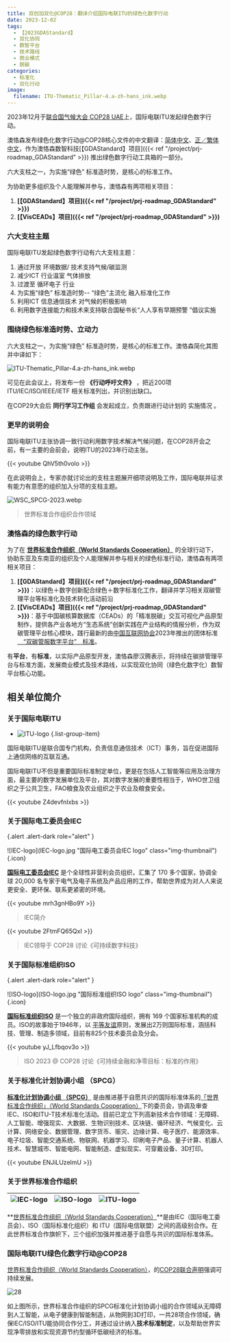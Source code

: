 ```yaml
---
title: 双创加双化@COP28：翻译介绍国际电联ITU的绿色化数字行动
date: 2023-12-02
tags:
  - 【2023GDAStandard】
  - 双化协同
  - 数智平台
  - 技术路线
  - 商业模式
  - 脱碳
categories:
  - 标准化
  - 双化行动
image:
  filename: ITU-Thematic_Pillar-4.a-zh-hans_ink.webp
---
```


2023年12月于[联合国气候大会 COP28 UAE](https://www.cop28.com/)上，国际电联ITU发起绿色数字行动。

澳恪森发布绿色化数字行动@COP28核心文件的中文翻译：[简体中文](Green_Digital_Action_at_COP28.zh-hans.pdf)、[正／繁体中文](Green_Digital_Action_at_COP28.zh-hant.pdf)，作为澳恪森数智科技[【GDAStandard】项目]({{< ref "/project/prj-roadmap_GDAStandard" >}})
推出绿色数字行动工具箱的一部分。

六大支柱之一，为实施“绿色” 标准造时势，是核心的标准工作。

为协助更多组织及个人能理解并参与，澳恪森有两项相关项目：

1. **[【GDAStandard】项目]({{< ref "/project/prj-roadmap_GDAStandard" >}})**
2. **[【VisCEADs】项目]({{< ref "/project/prj-roadmap_GDAStandard" >}})**

<!--more-->

### 六大支柱主题

国际电联ITU发起绿色数字行动有六大支柱主题：

1. 通过开放 环境数据/ 技术支持气候/碳监测 
2. 减少ICT 行业温室 气体排放 
3. 过渡至 循环电子 行业 
4. 为实施“绿色” 标准造时势-- “绿色”主流化 融入标准化工作
5. 利用ICT 信息通信技术 对气候的积极影响
6. 利用数字连接能力和技术来支持联合国秘书长“人人享有早期预警 ”倡议实施


### 围绕绿色标准造时势、立动力

六大支柱之一，为实施“绿色” 标准造时势，是核心的标准工作。澳恪森简化其图并中译如下：

![ITU-Thematic_Pillar-4.a-zh-hans_ink.webp](ITU-Thematic_Pillar-4.a-zh-hans_ink.webp)

可见在此会议上，将发布一份 **《行动呼吁文件》** ，把近200项 ITU/IEC/ISO/IEEE/IETF 相关标准列出，并识别出缺口。

在COP29大会后 **同行学习工作组** 会发起成立，负责跟进行动计划的 实施情况 。

### 更早的说明会

国际电联ITU主张协调一致行动利用数字技术解决气候问题，在COP28开会之前，有一主要的会前会，说明ITU的2023年行动主张。

{{< youtube QhV5th0volo >}}

在此说明会上，专家亦就讨论出的支柱主题展开细项说明及工作，国际电联并征求有能力有意愿的组织加入分项的支柱主题。


![WSC_SPCG-2023.webp](WSC_SPCG-2023.webp)
> 世界标准合作组织合作领域

### 澳恪森的绿色数字行动

为了在 **[世界标准合作组织（World Standards Cooperation）](https://www.worldstandardscooperation.org/)** 的全球行动下，协助东亚及东南亚的组织及个人能理解并参与相关的绿色标准行动，澳恪森有两项相关项目：

1. **[【GDAStandard】项目]({{< ref "/project/prj-roadmap_GDAStandard" >}})**：以绿色＋数字创新配合绿色＋数字标准化工作，翻译并学习相关双碳管理平台等标准化及技术转化活动前沿
2. **[【VisCEADs】项目]({{< ref "/project/prj-roadmap_GDAStandard" >}})**：基于中国碳核算数据库（CEADs）的「精准脱碳」交互可视化产品原型制作，提供各产业各地方“生态系统”创新实践在产业结构的情报分析，作为双碳管理平台核心模块，践行最新的由[中国互联网协会](https://www.isc.org.cn)2023年推出的团体标准 [　“双碳管服数字平台”　标准](https://www.isc.org.cn//profile//2023/06/13/60cbc996-47cc-45be-bf0d-06053fbe57de.pdf)。

有**平台**，有**标准**，以实际产品原型开发，澳恪森廖汉腾表示，将持续在碳排管理平台与标准方面，发展商业模式及技术路线，以实现双化协同（绿色化数字化）数智平台核心功能。

## 相关单位简介

### 关于国际电联ITU
* ![ITU-logo](ITU-logo.png)
{.list-group-item}

国际电联ITU是联合国专门机构，负责信息通信技术（ICT）事务，旨在促进国际上通信网络的互联互通。

国际电联ITU不但是重要国际标准制定单位，更是在包括人工智能等应用及治理方面，最主要的数字发展单位及平台，其对数字发展的重要性相当于，WHO世卫组织之于公共卫生，FAO粮食及农业组织之于农业及粮食安全。

{{< youtube Z4devfnIxbs >}}

### 关于国际电工委员会IEC
{.alert .alert-dark role="alert" }

![IEC-logo](IEC-logo.jpg "国际电工委员会IEC logo" class="img-thumbnail")
{.icon}

**[国际电工委员会IEC](https://www.iec.ch/about-us)** 是个全球性非营利会员组织，汇集了 170 多个国家，协调全球 20,000 名专家于电气及电子系统及产品应用的工作，帮助世界成为对人人来说更安全、更环保、联系更紧密的环境。

{{< youtube mrh3gnHBo9Y >}}
> IEC简介

{{< youtube 2FtmFQ65QxI >}}
> IEC领导于 COP28 讨论《可持续数字科技》

### 关于国际标准组织ISO
{.alert .alert-dark role="alert" }

![ISO-logo](ISO-logo.jpg "国际标准组织ISO logo" class="img-thumbnail"){.icon}

**[国际标准组织ISO](https://www.iec.ch/about-us)** 是一个独立的非政府国际组织，拥有 169 个国家标准机构的成员。ISO的故事始于1946年，以
[平等友谊](https://www.iso.org/files/live/sites/isoorg/files/about%20ISO/docs/en/Friendship_among_equals.pdf)原则，发展出2万则国际标准，涵括科技、管理、制造多领域，目前有825个技术委员会及分会。

{{< youtube yJ_Lfbqov3o >}}
> ISO 2023 @ COP28 讨论《可持续金融和净零目标：标准的作用》

### 关于标准化计划协调小组 （SPCG）

**[标准化计划协调小组 （SPCG）](https://www.worldstandardscooperation.org/what-we-do/spcg/)** 是由推进基于自愿共识的国际标准体系的[「世界标准合作组织」（World Standards Cooperation）](https://www.worldstandardscooperation.org/)下的委员会，协调及审查IEC、ISO和ITU-T技术标准化活动。目前已定立下列高新技术合作领域：无障碍、人工智能、增强现实、大数据、生物识别技术、区块链、循环经济、气候变化、云计算、网络安全、数据管理、数字货币、赈灾、边缘计算、电子医疗、能源效率、电子垃圾、智能交通系统、物联网、机器学习、印刷电子产品、量子计算、机器人技术、智慧城市、智能电网、智能制造、虚拟现实、可穿戴设备、3D打印。

{{< youtube ENJiLUzelmU >}}


### 关于世界标准合作组织

| ![IEC-logo](IEC-logo.jpg)| ![ISO-logo](ISO-logo.jpg)| ![ITU-logo](ITU-logo.png)| 
| -------- | ------- | ------- |

**[世界标准合作组织（World Standards Cooperation）](https://www.worldstandardscooperation.org/)**是由IEC（国际电工委员会）、ISO（国际标准化组织）和 ITU（国际电信联盟）之间的高级别合作。在此世界标准合作旗帜下，三个组织加强并推进基于自愿与共识的国际标准体系。


### 国际电联ITU绿色化数字行动@COP28 

[世界标准合作组织（World Standards Cooperation）](https://www.worldstandardscooperation.org/)，的[COP28联合声明](https://www.worldstandardscooperation.org/wp-content/uploads/2023/11/WSC_Statement_Standards-Digital_8_Nov_2023.pdf)强调可持续发展。

![28](WSC_SPCG-2023.webp)

如上图所示，世界标准合作组织的SPCG标准化计划协调小组的合作领域从无障碍到人工智能，从电子健康到智能制造，从物网到3D打印，一共28项合作领域，确保IEC/ISO/ITU能协同合作分工，并通过设计纳入**技术标准制定**，以及帮助世界实现净零排放和实现资源节约型循环低碳经济的标准。
